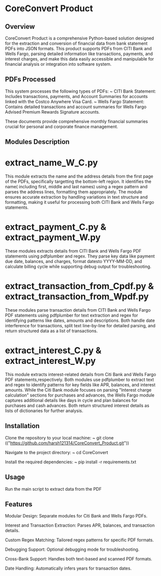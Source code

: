 # CoreConvert Product

## Overview
CoreConvert Product is a comprehensive Python-based solution designed for the extraction and conversion of
financial data from bank statement PDFs into JSON formats. This product supports PDFs from CITI Bank and 
Wells Fargo, parsing detailed information like transactions, payments, and interest charges, and make this
data easily accessible and manipulable for financial analysis or integration into software system.

## PDFs Processed
This system processes the following types of PDFs:
~ CITI Bank Statement: Includes transactions, payments, and Account Summaries for accounts linked with the
Costco Anywhere Visa Card.
~ Wells Fargo Statement: Contains detailed transactions and account summaries for Wells Fargo Advised Premium 
Rewards Signature accounts.

These documents provide comprehensive monthly financial summaries crucial for personal and 
corporate finance management.

## Modules Description

# extract_name_W_C.py
This module extracts the name and the address details from the first page of the PDFs, specifically
targetting the bottom-left region. It identifies the name( including first, middle and last names) 
using a regex pattern and parses the address lines, formatting them appropriately. The module ensures
accurate extraction by handling variations in text structure and formatting, making it useful for
processing both CITI Bank and Wells Fargo statements.

# extract_payment_C.py & extract_payment_W.py
These modules extracts details from CITI Bank and Wells Fargo PDF statements using pdfplumber and regex.
They parse key data like payment due date, balances, and charges, format datesto YYYY-MM-DD,
and calculate billing cycle while supporting debug output for troubleshooting.

# extract_transaction_from_Cpdf.py & extract_transaction_from_Wpdf.py
These modules parse transaction details from CITI Bank and Wells Fargo PDF statements using pdfplumber
for text extraction and regex for identifying patterns like dates, amounts and descriptions. Both 
handle date interference for transactions, split text line-by-line for detailed parsing, and 
return structured data as a list of transactions.

# extract_interest_C.py & extract_interest_W.py
This module extracts interest-related details from Citi Bank and Wells Fargo PDF statements,respectively.
Both modules use pdfplumber to extract text and regex to identify patterns for key fields like APR,
balances, and interest amounts. While the Citi Bank module focuses on parsing "Interest charge calculation"
sections for purchases and advances, the Wells Fargo module captures additional details like days in cycle and
plan balances for purchases and cash advances. Both return structured interest details as lists of dictionaries
for further analysis.

## Installation

Clone the repository to your local machine:
~ git clone (("https://github.com/harsh121314/CoreConvert_Product.git"))

Navigate to the project directory:
~ cd CoreConvert

Install the required dependencies:
~ pip install -r requirements.txt

## Usage

Run the main script to extract data from the PDF

## Features

Modular Design: Separate modules for Citi Bank and Wells Fargo PDFs.

Interest and Transaction Extraction: Parses APR, balances, and transaction details.

Custom Regex Matching: Tailored regex patterns for specific PDF formats.

Debugging Support: Optional debugging mode for troubleshooting.

Cross-Bank Support: Handles both text-based and scanned PDF formats.

Date Handling: Automatically infers years for transaction dates.



